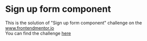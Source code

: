 # Sign up form component
This is the solution of "Sign up form component" challenge on the www.frontendmentor.io
<br>You can find the challenge <a href="https://www.frontendmentor.io/challenges/intro-component-with-signup-form-5cf91bd49edda32581d28fd1">here</a>
